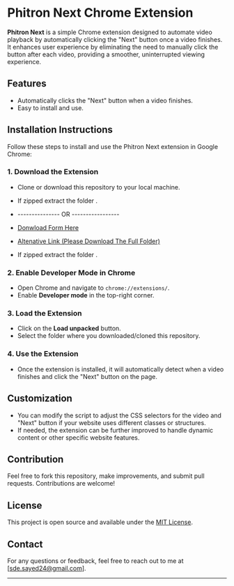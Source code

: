 # Phitron Next Chrome Extension

**Phitron Next** is a simple Chrome extension designed to automate video playback by automatically clicking the "Next" button once a video finishes. It enhances user experience by eliminating the need to manually click the button after each video, providing a smoother, uninterrupted viewing experience.

## Features

- Automatically clicks the "Next" button when a video finishes.
- Easy to install and use.

## Installation Instructions

Follow these steps to install and use the Phitron Next extension in Google Chrome:

### 1. Download the Extension

- Clone or download this repository to your local machine.
- If zipped extract the folder .
- --------------- OR -----------------
- [Donwload Form Here ](https://drive-data-export.usercontent.google.com/download/ai342dcr8of2887ecldbuhpfi1utlqca/obv2j3jr1bjr4qnm76tqntqq61c8rg1r/1733805000000/d211834c-d991-4439-bcc3-a859a0f2caf8/103436386917078150653/ADt3v-PaNOXHX1XbhTyyBZH5VHC1O8jznF3irHlPMpzQSP8MqO0Esx7r30nIAb8zso4ymje3zkjcx6Nx_-v77Efm-EzzCZjcNr-qkJppODt5KBkfdwsndghiL-T806TizsuH5r3pW58qrzkirydmvO4CW9QROeAi353Ez0lIot8yTJPXdg-iGsjTTcvImJx0YVlNN24O2XIFeCF_kwZp5wti6wWK3SHMayksUcD6Pz_uXgx1w98D0FtBYC17qooKtUfa_PprakEYxNPaa5TzpLMBbr2CjzORkL5sOUX-AeuwUie8tAY27Z21a5Dbv-4fp21-JquWSU4C?j=d211834c-d991-4439-bcc3-a859a0f2caf8&user=117817641282&i=0&authuser=0)

- [Altenative Link (Please Download The Full Folder)](https://drive.google.com/drive/folders/1e5MSI6U9XJgeOUreqtjLbxVr1_cShR6H?usp=sharing)
- If zipped extract the folder .


### 2. Enable Developer Mode in Chrome

- Open Chrome and navigate to `chrome://extensions/`.
- Enable **Developer mode** in the top-right corner.

### 3. Load the Extension

- Click on the **Load unpacked** button.
- Select the folder where you downloaded/cloned this repository.

### 4. Use the Extension

- Once the extension is installed, it will automatically detect when a video finishes and click the "Next" button on the page.

## Customization

- You can modify the script to adjust the CSS selectors for the video and "Next" button if your website uses different classes or structures.
- If needed, the extension can be further improved to handle dynamic content or other specific website features.

## Contribution

Feel free to fork this repository, make improvements, and submit pull requests. Contributions are welcome!

## License

This project is open source and available under the [MIT License](LICENSE).

## Contact

For any questions or feedback, feel free to reach out to me at [sde.sayed24@gmail.com].

---
